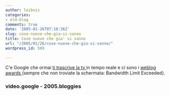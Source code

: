 ```yaml
---
author: leibniz
categories:
- old-blog
comments: true
date: '2005-01-26T07:18:36Z'
slug: cose-nuove-che-gia-si-sanno
title: Cose nuove che gia' si sanno
url: "/2005/01/26/cose-nuove-che-gia-si-sanno/"
wordpress_id: 509

---
```

C'e Google che ormai [ti trascrive la tv ](https://video.google.com/)in tempo reale e ci sono i [weblog awards ](https://2005.bloggies.com/)(sempre che non troviate la schermata: Bandwidth Limit Exceeded).




### video.google - 2005.bloggies
